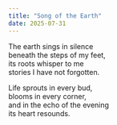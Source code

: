 ```yaml
---
title: "Song of the Earth"
date: 2025-07-31
---
```


The earth sings in silence  
beneath the steps of my feet,  
its roots whisper to me  
stories I have not forgotten.

Life sprouts in every bud,  
blooms in every corner,  
and in the echo of the evening  
its heart resounds.
